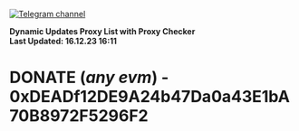 [![Telegram channel](https://img.shields.io/endpoint?url=https://runkit.io/damiankrawczyk/telegram-badge/branches/master?url=https://t.me/n4z4v0d)](https://t.me/n4z4v0d) 

**Dynamic Updates Proxy List with Proxy Checker**  
**Last Updated: 16.12.23 16:11**

# DONATE (_any evm_) - 0xDEADf12DE9A24b47Da0a43E1bA70B8972F5296F2
